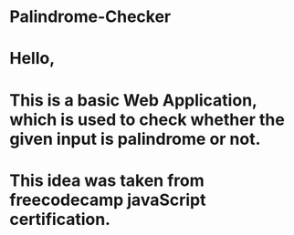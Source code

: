 # Palindrome-Checker
# Hello,
# This is a basic Web Application, which is used to check whether the given input is palindrome or not.
# This idea was taken from freecodecamp javaScript certification.
